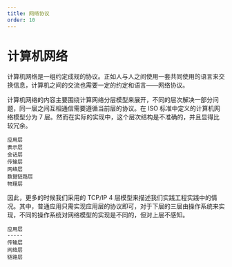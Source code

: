 ```yaml
---
title: 网络协议
order: 10
---
```


# 计算机网络
计算机网络是一组约定成规的协议。正如人与人之间使用一套共同使用的语言来交换信息，计算机之间的交流也需要一定的约定和语言——网络协议。

计算机网络的内容主要围绕计算网络分层模型来展开，不同的层次解决一部分问题，同一层之间互相通信需要遵循当前层的协议。在 ISO 标准中定义的计算机网络模型分为 7 层。然而在实际的实现中，这个层次结构是不准确的，并且显得比较冗余。
```
应用层
表示层
会话层
传输层
网络层
数据链路层
物理层
```

因此，更多的时候我们采用的 TCP/IP 4 层模型来描述我们实践工程实践中的情况。其中，普通应用只需实现应用层的协议即可，对于下层的三层由操作系统来实现，不同的操作系统对网络模型的实现是不同的，但对上层不感知。
```
应用层
-----
传输层
网络层
链路层
```
